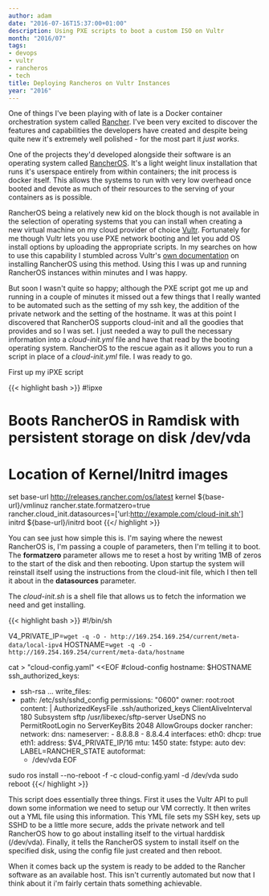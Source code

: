```yaml
---
author: adam
date: "2016-07-16T15:37:00+01:00"
description: Using PXE scripts to boot a custom ISO on Vultr
month: "2016/07"
tags:
- devops
- vultr
- rancheros
- tech
title: Deploying Rancheros on Vultr Instances
year: "2016"
---
```


One of things I've been playing with of late is a Docker container orchestration system called <a href="http://rancher.com">Rancher</a>. I've been very excited to discover the features and capabilities the developers have created and despite being quite new it's extremely well polished - for the most part it <em>just works</em>.

One of the projects they'd developed alongside their software is an operating system called <a href="http://rancher.com/rancher-os/">RancherOS</a>. It's a light weight linux installation that runs it's userspace entirely from within containers; the init process is docker itself. This allows the systems to run with very low overhead once booted and devote as much of their resources to the serving of your containers as is possible.

RancherOS being a relatively new kid on the block though is not available in the selection of operating systems that you can install when creating a new virtual machine on my cloud provider of choice <a href="http://www.vultr.com">Vultr</a>. Fortunately for me though Vultr lets you use PXE network booting and let you add OS install options by uploading the appropriate scripts. In my searches on how to use this capability I stumbled across Vultr's <a href="https://www.vultr.com/docs/install-rancher-os-via-ipxe">own documentation</a> on installing RancherOS using this method. Using this I was up and running RancherOS instances within minutes and I was happy.

But soon I wasn't quite so happy; although the PXE script got me up and running in a couple of minutes it missed out a few things that I really wanted to be automated such as the setting of my ssh key, the addition of the private network and the setting of the hostname. It was at this point I discovered that RancherOS supports cloud-init and all the goodies that provides and so I was set. I just needed a way to pull the necessary information into a <em>cloud-init.yml</em> file and have that read by the booting operating system. RancherOS to the rescue again as it allows you to run a script in place of a <em>cloud-init.yml</em> file. I was ready to go.

First up my iPXE script

{{< highlight bash >}}
#!ipxe
# Boots RancherOS in Ramdisk with persistent storage on disk /dev/vda
# Location of Kernel/Initrd images
set base-url http://releases.rancher.com/os/latest
kernel ${base-url}/vmlinuz rancher.state.formatzero=true \
rancher.cloud_init.datasources=['url:http://example.com/cloud-init.sh']
initrd ${base-url}/initrd
boot
{{</ highlight >}}

You can see just how simple this is. I'm saying where the newest RancherOS is, I'm passing a couple of parameters, then I'm telling it to boot. The <strong>formatzero</strong> parameter allows me to reset a host by writing 1MB of zeros to the start of the disk and then rebooting. Upon startup the system will reinstall itself using the instructions from the cloud-init file, which I then tell it about in the <strong>datasources</strong> parameter.

The <em>cloud-init.sh </em>is a shell file that allows us to fetch the information we need and get installing.

{{< highlight bash >}}
#!/bin/sh

V4_PRIVATE_IP=`wget -q -O - http://169.254.169.254/current/meta-data/local-ipv4`
HOSTNAME=`wget -q -O - http://169.254.169.254/current/meta-data/hostname`

cat > "cloud-config.yaml" <<EOF
#cloud-config
hostname: $HOSTNAME
ssh_authorized_keys:
  - ssh-rsa ...
write_files:
  - path: /etc/ssh/sshd_config
    permissions: "0600"
    owner: root:root
    content: |
      AuthorizedKeysFile .ssh/authorized_keys
      ClientAliveInterval 180
      Subsystem	sftp /usr/libexec/sftp-server
      UseDNS no
      PermitRootLogin no
      ServerKeyBits 2048
      AllowGroups docker
rancher:
  network:
    dns:
      nameserver:
        - 8.8.8.8
        - 8.8.4.4
    interfaces:
      eth0:
        dhcp: true
      eth1:
        address: $V4_PRIVATE_IP/16
        mtu: 1450
  state:
   fstype: auto
   dev: LABEL=RANCHER_STATE
   autoformat:
     - /dev/vda
EOF

sudo ros install --no-reboot -f -c cloud-config.yaml -d /dev/vda
sudo reboot
{{</ highlight >}}

This script does essentially three things. First it uses the Vultr API to pull down some information we need to setup our VM correctly. It then writes out a YML file using this information. This YML file sets my SSH key, sets up SSHD to be a little more secure, adds the private network and tell RancherOS how to go about installing itself to the virtual harddisk (/dev/vda). Finally, it tells the RancherOS system to install itself on the specified disk, using the config file just created and then reboot. 

When it comes back up the system is ready to be added to the Rancher software as an available host. This isn't currently automated but now that I think about it i'm fairly certain thats something achievable.